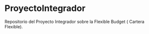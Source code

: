 # ProyectoIntegrador
Repositorio del Proyecto Integrador sobre la Flexible Budget ( Cartera Flexible).
